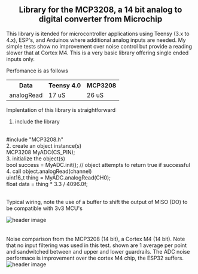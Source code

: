 
<b><h2><center>Library for the MCP3208, a 14 bit analog to digital converter from Microchip</center></h1></b>

This library is itended for microcontroller applications using Teensy (3.x to 4.x),  ESP's, and Arduinos where additional analog inputs are needed. My simple tests show no improvement over noise control but provide a reading slower that at Cortex M4. This is a very basic library offering single ended inputs only.

Perfomance is as follows
<table>
  <tr>
    <th>Data</th>   
    <th>Teensy 4.0</th>
    <th>MCP3208</th>
  </tr>
  <tr>
    <td>analogRead</td>
    <td> 17 uS</td>
    <td>  26 uS</td>
  </tr>
</table>

Implentation of this library is straightforward

1. include the library
<br>
#include "MCP3208.h"
<br>
2. create an object instance(s)
<br>
MCP3208 MyADC(CS_PIN);
<br>
3. initialize the object(s)
<br>
bool success = MyADC.init(); // object attempts to return true if successful
<br>
4. call object.analogRead(channel)
<br>
uint16_t thing = MyADC.analogRead(CH0);
<br>
float data = thing * 3.3 / 4096.0f;
<br>
<br>

Typical wiring, note the use of a buffer to shift the output of MISO (DO) to be compatible with 3v3 MCU's

![header image](https://raw.github.com/KrisKasprzak/MCP3208/master/Images/MCP3208_Wiring.jpg)
<br>
<br>
<br>
Noise comparison from the MCP3208 (14 bit), a Cortex M4 (14 bit). Note that no input filtering was used in this test. shown are 1 average per point and sandwitched between and upper and lower guardrails. The ADC noise performace is improvement over the cortex M4 chip, the ESP32 suffers.
![header image](https://raw.github.com/KrisKasprzak/MCP3208/master/Images/MCP3208_Noise.jpg)







